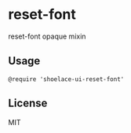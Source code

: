 # reset-font

reset-font opaque mixin

## Usage

```stylus
@require 'shoelace-ui-reset-font'
```

## License

MIT
